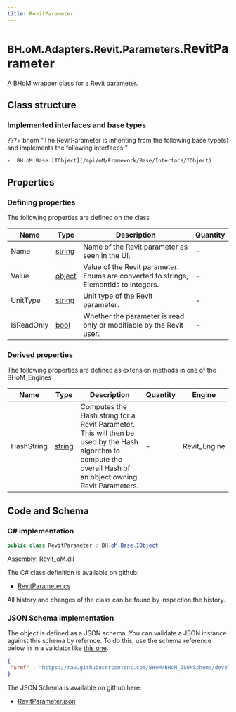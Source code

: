 ```yaml
---
title: RevitParameter
---
```


# <small>BH.oM.Adapters.Revit.Parameters.</small>**RevitParameter**

A BHoM wrapper class for a Revit parameter.

## Class structure

### Implemented interfaces and base types

???+ bhom "The RevitParameter is inheriting from the following base type(s) and implements the following interfaces:"

    -  BH.oM.Base.[IObject](/api/oM/Framework/Base/Interface/IObject)


## Properties



### Defining properties

The following properties are defined on the class

| Name             | Type             | Description      | Quantity         |
|------------------|------------------|------------------|------------------|
| Name | [string](https://learn.microsoft.com/en-us/dotnet/api/System.String?view=netstandard-2.0) | Name of the Revit parameter as seen in the UI. | - |
| Value | [object](https://learn.microsoft.com/en-us/dotnet/api/System.Object?view=netstandard-2.0) | Value of the Revit parameter. Enums are converted to strings, ElementIds to integers. | - |
| UnitType | [string](https://learn.microsoft.com/en-us/dotnet/api/System.String?view=netstandard-2.0) | Unit type of the Revit parameter. | - |
| IsReadOnly | [bool](https://learn.microsoft.com/en-us/dotnet/api/System.Boolean?view=netstandard-2.0) | Whether the parameter is read only or modifiable by the Revit user. | - |


### Derived properties

The following properties are defined as extension methods in one of the BHoM_Engines

| Name             | Type             | Description      | Quantity         | Engine           |
|------------------|------------------|------------------|------------------|------------------|
| HashString | [string](https://learn.microsoft.com/en-us/dotnet/api/System.String?view=netstandard-2.0) | Computes the Hash string for a Revit Parameter. This will then be used by the Hash algorithm to compute the overall Hash of an object owning Revit Parameters. | - | Revit_Engine |


## Code and Schema

### C# implementation

``` C# title="C#"
public class RevitParameter : BH.oM.Base.IObject
```

Assembly: Revit_oM.dll

The C# class definition is available on github:

- [RevitParameter.cs](https://github.com/BHoM/Revit_Toolkit/blob/develop/Revit_oM/Parameters\RevitParameter.cs)

All history and changes of the class can be found by inspection the history.
### JSON Schema implementation

The object is defined as a JSON schema. You can validate a JSON instance against this schema by refernce. To do this, use the schema reference below in in a validator like [this one](https://www.jsonschemavalidator.net/).

``` json title="JSON Schema"
{
 "$ref" : "https://raw.githubusercontent.com/BHoM/BHoM_JSONSchema/develop/Revit_oM/Parameters/RevitParameter.json"
}
```

The JSON Schema is available on github here:

- [RevitParameter.json](https://github.com/BHoM/BHoM_JSONSchema/blob/develop/Revit_oM/Parameters/RevitParameter.json)
